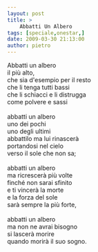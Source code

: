 ```yaml
---
layout: post
title: >
    Abbatti Un Albero
tags: [speciale,onestar,]
date: 2009-03-30 21:13:00
author: pietro
---
```

Abbatti un albero<br/>il più alto,<br/>che sia d'esempio per il resto<br/>che li tenga tutti bassi<br/>che li schiacci e li distrugga<br/>come polvere e sassi<br/><br/>abbatti un albero<br/>uno dei pochi<br/>uno degli ultimi<br/>abbattilo ma lui rinascerà<br/>portandosi nel cielo<br/>verso il sole che non sa;<br/><br/>abbatti un albero<br/>ma ricrescerà più volte<br/>finché non sarai sfinito<br/>e ti vincerà la morte<br/>e la forza del sole<br/>sarà sempre la più forte,<br/><br/>abbatti un albero<br/>ma non ne avrai bisogno<br/>si lascerà morire<br/>quando morirà il suo sogno.
